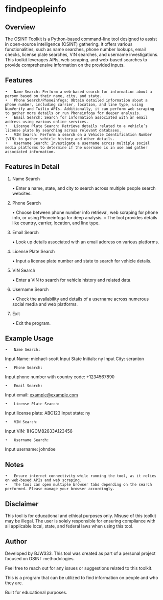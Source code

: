 # findpeopleinfo

Overview
-----------
The OSINT Toolkit is a Python-based command-line tool designed to assist in open-source intelligence (OSINT) gathering. It offers various functionalities, such as name searches, phone number lookups, email checks, license plate searches, VIN searches, and username investigations. This toolkit leverages APIs, web scraping, and web-based searches to provide comprehensive information on the provided inputs.

Features
-----------
	•	Name Search: Perform a web-based search for information about a person based on their name, city, and state.
	•	Phone Search/Phoneinfoga: Obtain detailed information about a phone number, including carrier, location, and line type, using NumVerify and Twilio APIs. Additionally, it can perform web scraping to gather more details or run Phoneinfoga for deeper analysis.
	•	Email Search: Search for information associated with an email address using various online services.
	•	License Plate Search: Retrieve details related to a vehicle’s license plate by searching across relevant databases.
	•	VIN Search: Perform a search on a Vehicle Identification Number (VIN) to gather vehicle history and other details.
	•	Username Search: Investigate a username across multiple social media platforms to determine if the username is in use and gather associated information.

Features in Detail
-----------
1. Name Search

	•	Enter a name, state, and city to search across multiple people search websites.

2. Phone Search

	•	Choose between phone number info retrieval, web scraping for phone info, or using Phoneinfoga for deep analysis.
	•	The tool provides details like country, carrier, location, and line type.

3. Email Search

	•	Look up details associated with an email address on various platforms.

4. License Plate Search

	•	Input a license plate number and state to search for vehicle details.

5. VIN Search

	•	Enter a VIN to search for vehicle history and related data.

6. Username Search

	•	Check the availability and details of a username across numerous social media and web platforms.

7. Exit

	•	Exit the program.

Example Usage
-----------
	•	Name Search:

Input Name: michael-scott
Input State Initials: ny
Input City: scranton


	•	Phone Search:

Input phone number with country code: +1234567890


	•	Email Search:

Input email: example@example.com


	•	License Plate Search:

Input license plate: ABC123
Input state: ny


	•	VIN Search:

Input VIN: 1HGCM82633A123456


	•	Username Search:

Input username: johndoe


Notes
-----------
	•	Ensure internet connectivity while running the tool, as it relies on web-based APIs and web scraping.
	•	The tool can open multiple browser tabs depending on the search performed. Please manage your browser accordingly.

Disclaimer
-----------
This tool is for educational and ethical purposes only. Misuse of this toolkit may be illegal. The user is solely responsible for ensuring compliance with all applicable local, state, and federal laws when using this tool.

Author
-----------
Developed by BJW333. This tool was created as part of a personal project focused on OSINT methodologies.

Feel free to reach out for any issues or suggestions related to this toolkit.


This is a program that can be utilized to find information on people and who they are.

Built for educational purposes. 
